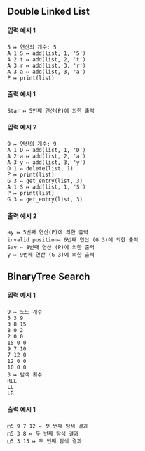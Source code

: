 

## Double Linked List

#### 입력 예시 1
```
5 ↦ 연산의 개수: 5
A 1 S ↦ add(list, 1, 'S')
A 2 t ↦ add(list, 2, 't')
A 3 r ↦ add(list, 3, 'r')
A 3 a ↦ add(list, 3, 'a')
P ↦ print(list)
```

#### 출력 예시 1
```
Star ↦ 5번째 연산(P)에 의한 출력
```

#### 입력 예시 2
```
9 ↦ 연산의 개수: 9
A 1 D ↦ add(list, 1, 'D')
A 2 a ↦ add(list, 2, 'a')
A 3 y ↦ add(list, 3, 'y')
D 1 ↦ delete(list, 1)
P ↦ print(list)
G 3 ↦ get_entry(list, 3)
A 1 S ↦ add(list, 1, 'S')
P ↦ print(list)
G 3 ↦ get_entry(list, 3)
```

#### 출력 예시 2
```
ay ↦ 5번째 연산(P)에 의한 출력
invalid position↦ 6번째 연산 (G 3)에 의한 출력
Say ↦ 8번째 연산 (P)에 의한 출력
y ↦ 9번째 연산 (G 3)에 의한 출력
```


## BinaryTree Search


#### 입력 예시 1
```
9 ↦ 노드 개수
5 3 9
3 8 15
8 0 2
2 0 0
15 0 0
9 7 10
7 12 0
12 0 0
10 0 0
3 ↦ 탐색 횟수
RLL
LL
LR
```

#### 출력 예시 1
```
□5 9 7 12 ↦ 첫 번째 탐색 결과
□5 3 8 ↦ 두 번째 탐색 결과
□5 3 15 ↦ 두 번째 탐색 결과
```
